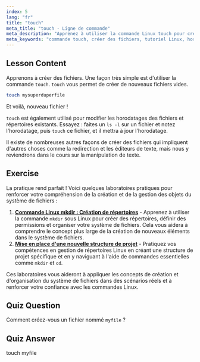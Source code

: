 ```yaml
---
index: 5
lang: "fr"
title: "touch"
meta_title: "touch - Ligne de commande"
meta_description: "Apprenez à utiliser la commande Linux touch pour créer de nouveaux fichiers et mettre à jour les horodatages. Ce guide convivial pour débutants vous aide à comprendre la gestion des fichiers."
meta_keywords: "commande touch, créer des fichiers, tutoriel Linux, horodatages de fichiers, Linux pour débutants, guide Linux, commandes de base"
---
```


## Lesson Content

Apprenons à créer des fichiers. Une façon très simple est d'utiliser la commande `touch`. `touch` vous permet de créer de nouveaux fichiers vides.

```bash
touch mysuperduperfile
```

Et voilà, nouveau fichier !

`touch` est également utilisé pour modifier les horodatages des fichiers et répertoires existants. Essayez : faites un `ls -l` sur un fichier et notez l'horodatage, puis `touch` ce fichier, et il mettra à jour l'horodatage.

Il existe de nombreuses autres façons de créer des fichiers qui impliquent d'autres choses comme la redirection et les éditeurs de texte, mais nous y reviendrons dans le cours sur la manipulation de texte.

## Exercise

La pratique rend parfait ! Voici quelques laboratoires pratiques pour renforcer votre compréhension de la création et de la gestion des objets du système de fichiers :

1. **[Commande Linux mkdir : Création de répertoires](https://labex.io/fr/labs/linux-linux-mkdir-command-directory-creating-209739)** - Apprenez à utiliser la commande `mkdir` sous Linux pour créer des répertoires, définir des permissions et organiser votre système de fichiers. Cela vous aidera à comprendre le concept plus large de la création de nouveaux éléments dans le système de fichiers.
2. **[Mise en place d'une nouvelle structure de projet](https://labex.io/fr/labs/linux-setting-up-a-new-project-structure-387859)** - Pratiquez vos compétences en gestion de répertoires Linux en créant une structure de projet spécifique et en y naviguant à l'aide de commandes essentielles comme `mkdir` et `cd`.

Ces laboratoires vous aideront à appliquer les concepts de création et d'organisation du système de fichiers dans des scénarios réels et à renforcer votre confiance avec les commandes Linux.

## Quiz Question

Comment créez-vous un fichier nommé `myfile` ?

## Quiz Answer

touch myfile

